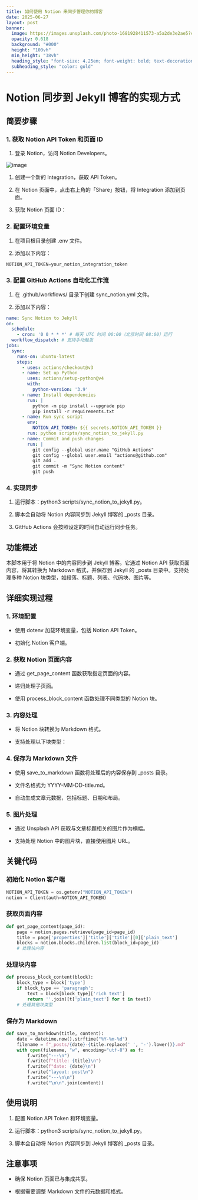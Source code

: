 ```yaml
---
title: 如何使用 Notion 来同步管理你的博客
date: 2025-06-27
layout: post
banner:
  image: https://images.unsplash.com/photo-1681928411573-a5a2de3e2ae5?crop=entropy&cs=tinysrgb&fit=max&fm=jpg&ixid=M3w2OTIwMzJ8MHwxfHJhbmRvbXx8fHx8fHx8fDE3NTEwMTI5ODd8&ixlib=rb-4.1.0&q=80&w=1080
  opacity: 0.618
  background: "#000"
  height: "100vh"
  min_height: "38vh"
  heading_style: "font-size: 4.25em; font-weight: bold; text-decoration: underline"
  subheading_style: "color: gold"
---
```


# Notion 同步到 Jekyll 博客的实现方式

## 简要步骤

### 1. 获取 Notion API Token 和页面 ID

1. 登录 Notion，访问 Notion Developers。

![image](https://prod-files-secure.s3.us-west-2.amazonaws.com/a7a0cc5a-89b9-4cda-8686-1fba0ca52f40/d19c1afe-dea5-4312-9333-786b0ba83054/image.png?X-Amz-Algorithm=AWS4-HMAC-SHA256&X-Amz-Content-Sha256=UNSIGNED-PAYLOAD&X-Amz-Credential=ASIAZI2LB4663ZWMPWLH%2F20250627%2Fus-west-2%2Fs3%2Faws4_request&X-Amz-Date=20250627T082947Z&X-Amz-Expires=3600&X-Amz-Security-Token=IQoJb3JpZ2luX2VjEHgaCXVzLXdlc3QtMiJIMEYCIQD56oNMeflIe%2FlZlVvPEFY5BkeTbjdLO1aAwt6fn7h9IQIhAI3un6Wx0YVBDKBW%2Bvcl7MTbOJCw%2BOQYQ6yLYTmwhdODKv8DCHEQABoMNjM3NDIzMTgzODA1IgwpA0SWY4SLcymVhfsq3AMCLiFh4X5mUVPHDe4jiTLnGC%2Bwi4DloNogs8TsscNib%2F7UcpsOo85a75Q0IEL7ndMMfKSf74TkFEhet2yIAWtfqW%2FGaUZzLDinAsF%2BSlyQ2RX3TL8Njjhwf3jJ9C6vf9cyjlNaObvIFw1suttdUBLFg7fBFb2N5s2gPmaEecAr3dzu9QAKBU1JR47CKVBjn%2Bvj%2B8ehzOXiUDhcBbPettncAOpk3oKd7%2BZ62WjFzy6hLtyZC0jE%2F5gtwQPyPTNiQpKfYhQ%2F9Lz0EvkjNMb%2FWc8mUm6Xfe2WbNFEdF5rxO8sy%2FD%2FhQwAVf3GgMa2HhSKJhwFDCwYaMWtgAeJ%2BaVagXE2e74%2B4eWs1eEGfURbwPxSNbPTjH6vlEKwAfCdF2JWlckCcDylWY%2BQ0SO45YU7sfMUBQQSveSyjJT%2BVNKFl1viy1O89csbBKR0M8dJDYnV%2FtWE6ZP0AmIAEF%2Fz%2FPRRuJ5cz9vca%2FItkc4I%2FCRZJIWALIMsgk8ANXYYutMV8SnFyZoMeboO5AkNMGH%2B5YJd0m%2BU62OU6lQX0s%2Bl6b5JwoIP%2BJEIEG93yRGpC67f%2FrID4Y6rZ8O1GnVrg6lvEjd%2Ba8VUrBsy6vKq%2BealbcWZrQUQY9vTB01tqVEr%2Bf53%2BjCWpfnCBjqkAQ0ZLR8kCbeNbOkEfVmCGHY2OBiIrUynHdCVOq68G%2FI4s3wfbq%2BeSbMeUqEHoFvx4nRSLwFSET42%2FsnnnE4%2FaUpNEe7WhoLwbEfDNZPFlIgrayCeflzCMkMHvBhaEjNJTtyJG3WtW1WTDa7cj0rthBtyviyWqjo%2BUt7Qlb78DCFV4bEe81S28s3Snhe0T98a%2FnohrC%2F%2BteK3FcyYECY76RAardMb&X-Amz-Signature=dc035c1b8ae45ff7b4d332a5d97d67ad7bdeb5fb368bdcd6e112aedf3eb3d184&X-Amz-SignedHeaders=host&x-amz-checksum-mode=ENABLED&x-id=GetObject)

1. 创建一个新的 Integration，获取 API Token。

1. 在 Notion 页面中，点击右上角的「Share」按钮，将 Integration 添加到页面。

1. 获取 Notion 页面 ID：


### 2. 配置环境变量

1. 在项目根目录创建 .env 文件。

1. 添加以下内容：

```javascript
NOTION_API_TOKEN=your_notion_integration_token
```

### 3. 配置 GitHub Actions 自动化工作流

1. 在 .github/workflows/ 目录下创建 sync_notion.yml 文件。

1. 添加以下内容：

```yaml
name: Sync Notion to Jekyll
on:
  schedule:
    - cron: '0 0 * * *' # 每天 UTC 时间 00:00（北京时间 08:00）运行
  workflow_dispatch: # 支持手动触发
jobs:
  sync:
    runs-on: ubuntu-latest
    steps:
      - uses: actions/checkout@v3
      - name: Set up Python
        uses: actions/setup-python@v4
        with:
          python-version: '3.9'
      - name: Install dependencies
        run: |
          python -m pip install --upgrade pip
          pip install -r requirements.txt
      - name: Run sync script
        env:
          NOTION_API_TOKEN: ${{ secrets.NOTION_API_TOKEN }}
        run: python scripts/sync_notion_to_jekyll.py
      - name: Commit and push changes
        run: |
          git config --global user.name "GitHub Actions"
          git config --global user.email "actions@github.com"
          git add .
          git commit -m "Sync Notion content"
          git push
```

### 4. 实现同步

1. 运行脚本：python3 scripts/sync_notion_to_jekyll.py。

1. 脚本会自动将 Notion 内容同步到 Jekyll 博客的 _posts 目录。

1. GitHub Actions 会按照设定的时间自动运行同步任务。

## 功能概述

本脚本用于将 Notion 中的内容同步到 Jekyll 博客。它通过 Notion API 获取页面内容，将其转换为 Markdown 格式，并保存到 Jekyll 的 _posts 目录中。支持处理多种 Notion 块类型，如段落、标题、列表、代码块、图片等。

## 详细实现过程

### 1. 环境配置

- 使用 dotenv 加载环境变量，包括 Notion API Token。

- 初始化 Notion 客户端。

### 2. 获取 Notion 页面内容

- 通过 get_page_content 函数获取指定页面的内容。

- 递归处理子页面。

- 使用 process_block_content 函数处理不同类型的 Notion 块。

### 3. 内容处理

- 将 Notion 块转换为 Markdown 格式。

- 支持处理以下块类型：


### 4. 保存为 Markdown 文件

- 使用 save_to_markdown 函数将处理后的内容保存到 _posts 目录。

- 文件名格式为 YYYY-MM-DD-title.md。

- 自动生成文章元数据，包括标题、日期和布局。

### 5. 图片处理

- 通过 Unsplash API 获取与文章标题相关的图片作为横幅。

- 支持处理 Notion 中的图片块，直接使用图片 URL。

## 关键代码

### 初始化 Notion 客户端

```python
NOTION_API_TOKEN = os.getenv("NOTION_API_TOKEN")
notion = Client(auth=NOTION_API_TOKEN)
```

### 获取页面内容

```python
def get_page_content(page_id):
    page = notion.pages.retrieve(page_id=page_id)
    title = page['properties']['title']['title'][0]['plain_text']
    blocks = notion.blocks.children.list(block_id=page_id)
    # 处理块内容
```

### 处理块内容

```python
def process_block_content(block):
    block_type = block['type']
    if block_type == 'paragraph':
        text = block[block_type]['rich_text']
        return ''.join([t['plain_text'] for t in text])
    # 处理其他块类型
```

### 保存为 Markdown

```python
def save_to_markdown(title, content):
    date = datetime.now().strftime("%Y-%m-%d")
    filename = f"_posts/{date}-{title.replace(' ', '-').lower()}.md"
    with open(filename, "w", encoding="utf-8") as f:
        f.write("---\n")
        f.write(f"title: {title}\n")
        f.write(f"date: {date}\n")
        f.write("layout: post\n")
        f.write("---\n\n")
        f.write("\n\n".join(content))
```

## 使用说明

1. 配置 Notion API Token 和环境变量。

1. 运行脚本：python3 scripts/sync_notion_to_jekyll.py。

1. 脚本会自动将 Notion 内容同步到 Jekyll 博客的 _posts 目录。

## 注意事项

- 确保 Notion 页面已与集成共享。

- 根据需要调整 Markdown 文件的元数据和格式。